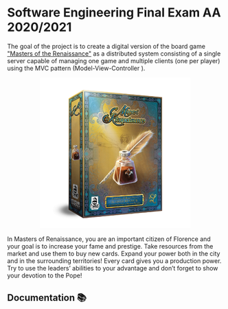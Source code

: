 # Software Engineering Final Exam AA 2020/2021

The goal of the project is to create a digital version of the board game ["Masters of the Renaissance"](https://www.craniocreations.it/prodotto/masters-of-renaissance/) as a distributed system consisting of a single server capable of managing one game and multiple clients (one per player) using the MVC pattern (Model-View-Controller ).
<p align="center">
<img src="src/main/resources/ReadMe/scatola.png" alt="Logo" width="350" height="350">
<figcaption>In Masters of Renaissance, you are an important citizen of Florence and your goal is to increase your fame and prestige. Take resources from the market and use them to buy new cards. Expand your power both in the city and in the surrounding territories! Every card gives you a production power. Try to use the leaders’ abilities to your advantage and don’t forget to show your devotion to the Pope! </figcaption>
</p>

## Documentation :books:
